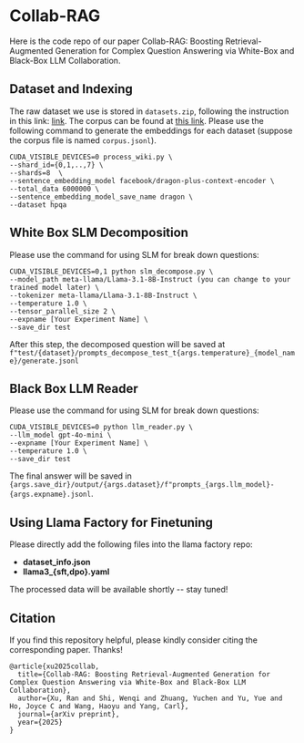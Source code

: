 # Collab-RAG

Here is the code repo of our paper Collab-RAG: Boosting Retrieval-Augmented Generation for Complex Question Answering via White-Box and Black-Box LLM Collaboration.

## Dataset and Indexing
The raw dataset we use is stored in `datasets.zip`, following the instruction in this link: [link](https://github.com/sunnynexus/Search-o1). 
The corpus can be found at [this link](https://huggingface.co/datasets/BeIR/hotpotqa/blob/main/corpus.jsonl.gz). Please use the following command to generate the embeddings for each dataset (suppose the corpus file is named `corpus.jsonl`).
```
CUDA_VISIBLE_DEVICES=0 process_wiki.py \
--shard_id={0,1,..,7} \
--shards=8  \
--sentence_embedding_model facebook/dragon-plus-context-encoder \
--total_data 6000000 \
--sentence_embedding_model_save_name dragon \
--dataset hpqa
```

## White Box SLM Decomposition
Please use the command for using SLM for break down questions:
```
CUDA_VISIBLE_DEVICES=0,1 python slm_decompose.py \
--model_path meta-llama/Llama-3.1-8B-Instruct (you can change to your trained model later) \
--tokenizer meta-llama/Llama-3.1-8B-Instruct \
--temperature 1.0 \
--tensor_parallel_size 2 \
--expname [Your Experiment Name] \
--save_dir test
```
After this step, the decomposed question will be saved at 
`f"test/{dataset}/prompts_decompose_test_t{args.temperature}_{model_name}/generate.jsonl`

## Black Box LLM Reader
Please use the command for using SLM for break down questions:
```
CUDA_VISIBLE_DEVICES=0 python llm_reader.py \
--llm_model gpt-4o-mini \
--expname [Your Experiment Name] \
--temperature 1.0 \
--save_dir test
```

The final answer will be saved in `{args.save_dir}/output/{args.dataset}/f"prompts_{args.llm_model}-{args.expname}.jsonl`.

## Using Llama Factory for Finetuning
Please directly add the following files into the llama factory repo:

- **dataset_info.json**
- **llama3_{sft,dpo}.yaml**

The processed data will be available shortly -- stay tuned!



  
## Citation
If you find this repository helpful, please kindly consider citing the corresponding paper. Thanks!
```
@article{xu2025collab,
  title={Collab-RAG: Boosting Retrieval-Augmented Generation for Complex Question Answering via White-Box and Black-Box LLM Collaboration},
  author={Xu, Ran and Shi, Wenqi and Zhuang, Yuchen and Yu, Yue and Ho, Joyce C and Wang, Haoyu and Yang, Carl},
  journal={arXiv preprint},
  year={2025}
}
```
